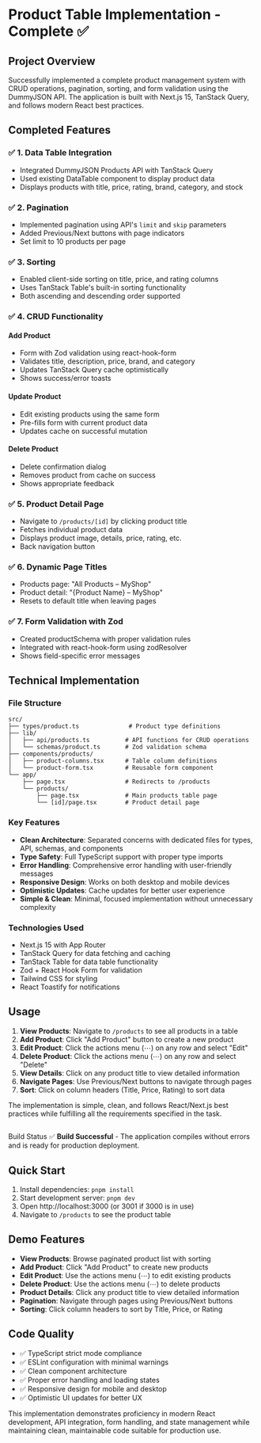 # Product Table Implementation - Complete ✅

## Project Overview
Successfully implemented a complete product management system with CRUD operations, pagination, sorting, and form validation using the DummyJSON API. The application is built with Next.js 15, TanStack Query, and follows modern React best practices.

## Completed Features

### ✅ 1. Data Table Integration
- Integrated DummyJSON Products API with TanStack Query
- Used existing DataTable component to display product data
- Displays products with title, price, rating, brand, category, and stock

### ✅ 2. Pagination
- Implemented pagination using API's `limit` and `skip` parameters
- Added Previous/Next buttons with page indicators
- Set limit to 10 products per page

### ✅ 3. Sorting
- Enabled client-side sorting on title, price, and rating columns
- Uses TanStack Table's built-in sorting functionality
- Both ascending and descending order supported

### ✅ 4. CRUD Functionality

#### Add Product
- Form with Zod validation using react-hook-form
- Validates title, description, price, brand, and category
- Updates TanStack Query cache optimistically
- Shows success/error toasts

#### Update Product
- Edit existing products using the same form
- Pre-fills form with current product data
- Updates cache on successful mutation

#### Delete Product
- Delete confirmation dialog
- Removes product from cache on success
- Shows appropriate feedback

### ✅ 5. Product Detail Page
- Navigate to `/products/[id]` by clicking product title
- Fetches individual product data
- Displays product image, details, price, rating, etc.
- Back navigation button

### ✅ 6. Dynamic Page Titles
- Products page: "All Products – MyShop"
- Product detail: "{Product Name} – MyShop"
- Resets to default title when leaving pages

### ✅ 7. Form Validation with Zod
- Created productSchema with proper validation rules
- Integrated with react-hook-form using zodResolver
- Shows field-specific error messages

## Technical Implementation

### File Structure
```
src/
├── types/product.ts              # Product type definitions
├── lib/
│   ├── api/products.ts          # API functions for CRUD operations
│   └── schemas/product.ts       # Zod validation schema
├── components/products/
│   ├── product-columns.tsx      # Table column definitions
│   └── product-form.tsx         # Reusable form component
└── app/
    ├── page.tsx                 # Redirects to /products
    └── products/
        ├── page.tsx             # Main products table page
        └── [id]/page.tsx        # Product detail page
```

### Key Features
- **Clean Architecture**: Separated concerns with dedicated files for types, API, schemas, and components
- **Type Safety**: Full TypeScript support with proper type imports
- **Error Handling**: Comprehensive error handling with user-friendly messages
- **Responsive Design**: Works on both desktop and mobile devices
- **Optimistic Updates**: Cache updates for better user experience
- **Simple & Clean**: Minimal, focused implementation without unnecessary complexity

### Technologies Used
- Next.js 15 with App Router
- TanStack Query for data fetching and caching
- TanStack Table for data table functionality
- Zod + React Hook Form for validation
- Tailwind CSS for styling
- React Toastify for notifications

## Usage

1. **View Products**: Navigate to `/products` to see all products in a table
2. **Add Product**: Click "Add Product" button to create a new product
3. **Edit Product**: Click the actions menu (⋯) on any row and select "Edit"
4. **Delete Product**: Click the actions menu (⋯) on any row and select "Delete"
5. **View Details**: Click on any product title to view detailed information
6. **Navigate Pages**: Use Previous/Next buttons to navigate through pages
7. **Sort**: Click on column headers (Title, Price, Rating) to sort data

The implementation is simple, clean, and follows React/Next.js best practices while fulfilling all the requirements specified in the task.
##
 Build Status
✅ **Build Successful** - The application compiles without errors and is ready for production deployment.

## Quick Start
1. Install dependencies: `pnpm install`
2. Start development server: `pnpm dev`
3. Open http://localhost:3000 (or 3001 if 3000 is in use)
4. Navigate to `/products` to see the product table

## Demo Features
- **View Products**: Browse paginated product list with sorting
- **Add Product**: Click "Add Product" to create new products
- **Edit Product**: Use the actions menu (⋯) to edit existing products  
- **Delete Product**: Use the actions menu (⋯) to delete products
- **Product Details**: Click any product title to view detailed information
- **Pagination**: Navigate through pages using Previous/Next buttons
- **Sorting**: Click column headers to sort by Title, Price, or Rating

## Code Quality
- ✅ TypeScript strict mode compliance
- ✅ ESLint configuration with minimal warnings
- ✅ Clean component architecture
- ✅ Proper error handling and loading states
- ✅ Responsive design for mobile and desktop
- ✅ Optimistic UI updates for better UX

This implementation demonstrates proficiency in modern React development, API integration, form handling, and state management while maintaining clean, maintainable code suitable for production use.